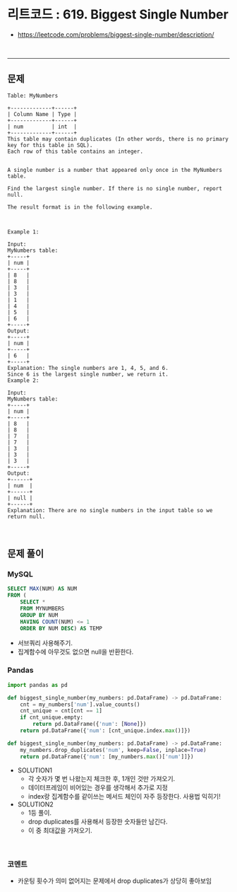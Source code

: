 # 리트코드 : 619. Biggest Single Number
* https://leetcode.com/problems/biggest-single-number/description/
<br>

---

## 문제
```text
Table: MyNumbers

+-------------+------+
| Column Name | Type |
+-------------+------+
| num         | int  |
+-------------+------+
This table may contain duplicates (In other words, there is no primary key for this table in SQL).
Each row of this table contains an integer.
 

A single number is a number that appeared only once in the MyNumbers table.

Find the largest single number. If there is no single number, report null.

The result format is in the following example.

 

Example 1:

Input: 
MyNumbers table:
+-----+
| num |
+-----+
| 8   |
| 8   |
| 3   |
| 3   |
| 1   |
| 4   |
| 5   |
| 6   |
+-----+
Output: 
+-----+
| num |
+-----+
| 6   |
+-----+
Explanation: The single numbers are 1, 4, 5, and 6.
Since 6 is the largest single number, we return it.
Example 2:

Input: 
MyNumbers table:
+-----+
| num |
+-----+
| 8   |
| 8   |
| 7   |
| 7   |
| 3   |
| 3   |
| 3   |
+-----+
Output: 
+------+
| num  |
+------+
| null |
+------+
Explanation: There are no single numbers in the input table so we return null.
```

<br>

## 문제 풀이

### **MySQL**
```SQL
SELECT MAX(NUM) AS NUM
FROM (
    SELECT *
    FROM MYNUMBERS
    GROUP BY NUM
    HAVING COUNT(NUM) <= 1
    ORDER BY NUM DESC) AS TEMP
```

* 서브쿼리 사용해주기.
* 집계함수에 아무것도 없으면 null을 반환한다.
  
### **Pandas**
```python
import pandas as pd

def biggest_single_number(my_numbers: pd.DataFrame) -> pd.DataFrame:
    cnt = my_numbers['num'].value_counts()
    cnt_unique = cnt[cnt == 1]
    if cnt_unique.empty:
        return pd.DataFrame({'num': [None]})
    return pd.DataFrame({'num': [cnt_unique.index.max()]})

def biggest_single_number(my_numbers: pd.DataFrame) -> pd.DataFrame:
    my_numbers.drop_duplicates('num', keep=False, inplace=True)
    return pd.DataFrame({'num': [my_numbers.max()['num']]})
```

* SOLUTION1
  * 각 숫자가 몇 번 나왔는지 체크한 후, 1개인 것만 가져오기.
  * 데이터프레임이 비어있는 경우를 생각해서 추가로 지정
  * index랑 집계함수를 같이쓰는 메서드 체인이 자주 등장한다. 사용법 익히기!
* SOLUTION2
  * 1등 풀이.
  * drop duplicates를 사용해서 등장한 숫자들만 남긴다.
  * 이 중 최대값을 가져오기.
  
<br>

### **코멘트**
* 카운팅 횟수가 의미 없어지는 문제에서 drop duplicates가 상당히 좋아보임
